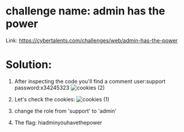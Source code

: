 # challenge name: admin has the power
Link: https://cybertalents.com/challenges/web/admin-has-the-power

# Solution:
1) After inspecting the code you'll find a comment 
user:support 
password:x34245323
![cookies (2)](https://user-images.githubusercontent.com/55226688/84428102-94043c00-ac2e-11ea-9b9f-3f7e55290bb9.png)

2) Let's check the cookies:
![cookies (1)](https://user-images.githubusercontent.com/55226688/84428099-92d30f00-ac2e-11ea-9ea2-a9556b417e90.png)

3) change the role from 'support' to 'admin'


4) The flag: hiadminyouhavethepower
